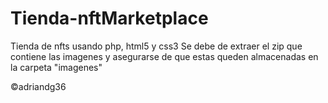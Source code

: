 # Tienda-nftMarketplace
Tienda de nfts usando php, html5 y css3
Se debe de extraer el zip que contiene las imagenes y asegurarse de que estas queden almacenadas en la carpeta "imagenes"

©adriandg36
